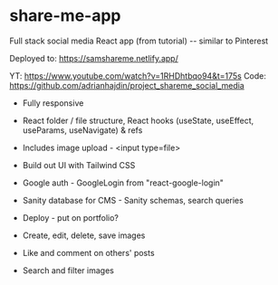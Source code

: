 # share-me-app

Full stack social media React app (from tutorial) -- similar to Pinterest

Deployed to: https://samshareme.netlify.app/

YT: https://www.youtube.com/watch?v=1RHDhtbqo94&t=175s
Code: https://github.com/adrianhajdin/project_shareme_social_media

- Fully responsive
- React folder / file structure, React hooks (useState, useEffect, useParams, useNavigate) & refs
- Includes image upload - \<input type=file\>
- Build out UI with Tailwind CSS
- Google auth - GoogleLogin from "react-google-login"
- Sanity database for CMS - Sanity schemas, search queries
- Deploy - put on portfolio?

- Create, edit, delete, save images
- Like and comment on others' posts
- Search and filter images

